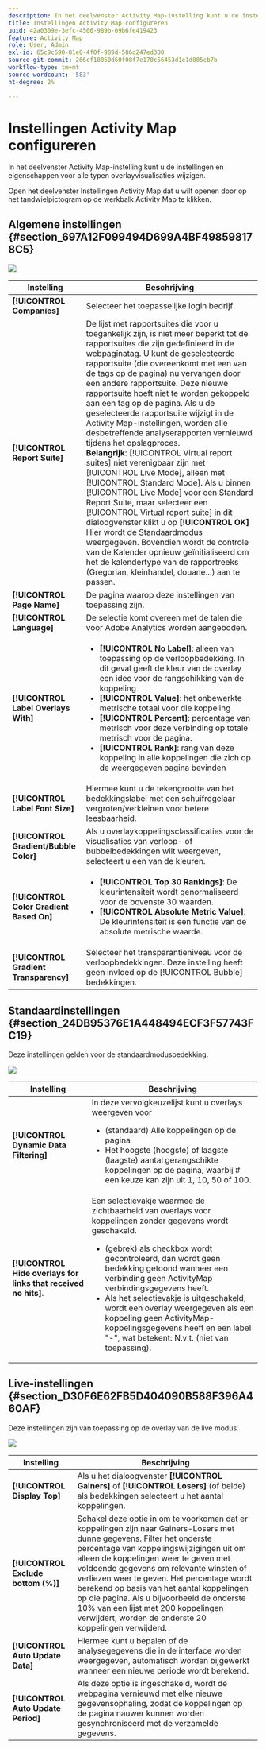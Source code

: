 ```yaml
---
description: In het deelvenster Activity Map-instelling kunt u de instellingen en eigenschappen voor alle typen overlayvisualisaties wijzigen.
title: Instellingen Activity Map configureren
uuid: 42a0309e-3efc-4506-989b-09b6fe419423
feature: Activity Map
role: User, Admin
exl-id: 65c9c690-81e0-4f0f-989d-586d247ed380
source-git-commit: 266cf18050d60f08f7e170c56453d1e1d805cb7b
workflow-type: tm+mt
source-wordcount: '583'
ht-degree: 2%

---
```


# Instellingen Activity Map configureren

In het deelvenster Activity Map-instelling kunt u de instellingen en eigenschappen voor alle typen overlayvisualisaties wijzigen.

Open het deelvenster Instellingen Activity Map dat u wilt openen door op het tandwielpictogram op de werkbalk Activity Map te klikken.

## Algemene instellingen {#section_697A12F099494D699A4BF498598178C5}

![](assets/settings_other.png)

| Instelling | Beschrijving |
| --- | --- |
| **[!UICONTROL Companies]** | Selecteer het toepasselijke login bedrijf. |
| **[!UICONTROL Report Suite]** | De lijst met rapportsuites die voor u toegankelijk zijn, is niet meer beperkt tot de rapportsuites die zijn gedefinieerd in de webpaginatag. U kunt de geselecteerde rapportsuite (die overeenkomt met een van de tags op de pagina) nu vervangen door een andere rapportsuite. Deze nieuwe rapportsuite hoeft niet te worden gekoppeld aan een tag op de pagina. Als u de geselecteerde rapportsuite wijzigt in de Activity Map-instellingen, worden alle desbetreffende analyserapporten vernieuwd tijdens het opslagproces.<br>**Belangrijk**: [!UICONTROL Virtual report suites] niet verenigbaar zijn met [!UICONTROL Live Mode], alleen met [!UICONTROL Standard Mode]. Als u binnen [!UICONTROL Live Mode] voor een Standard Report Suite, maar selecteer een [!UICONTROL Virtual report suite] in dit dialoogvenster klikt u op **[!UICONTROL OK]** Hier wordt de Standaardmodus weergegeven. Bovendien wordt de controle van de Kalender opnieuw geïnitialiseerd om het de kalendertype van de rapportreeks (Gregorian, kleinhandel, douane...) aan te passen. |
| **[!UICONTROL Page Name]** | De pagina waarop deze instellingen van toepassing zijn. |
| **[!UICONTROL Language]** | De selectie komt overeen met de talen die voor Adobe Analytics worden aangeboden. |
| **[!UICONTROL Label Overlays With]** | <ul><li>**[!UICONTROL No Label]**: alleen van toepassing op de verloopbedekking. In dit geval geeft de kleur van de overlay een idee voor de rangschikking van de koppeling</li><li>**[!UICONTROL Value]**: het onbewerkte metrische totaal voor die koppeling</li><li>**[!UICONTROL Percent]**: percentage van metrisch voor deze verbinding op totale metrisch voor de pagina.</li><li>**[!UICONTROL Rank]**: rang van deze koppeling in alle koppelingen die zich op de weergegeven pagina bevinden</li></ul> |
| **[!UICONTROL Label Font Size]** | Hiermee kunt u de tekengrootte van het bedekkingslabel met een schuifregelaar vergroten/verkleinen voor betere leesbaarheid. |
| **[!UICONTROL Gradient/Bubble Color]** | Als u overlaykoppelingsclassificaties voor de visualisaties van verloop- of bubbelbedekkingen wilt weergeven, selecteert u een van de kleuren. |
| **[!UICONTROL Color Gradient Based On]** | <ul><li>**[!UICONTROL Top 30 Rankings]**: De kleurintensiteit wordt genormaliseerd voor de bovenste 30 waarden.</li><li>**[!UICONTROL Absolute Metric Value]**: De kleurintensiteit is een functie van de absolute metrische waarde.</li></ul> |
| **[!UICONTROL Gradient Transparency]** | Selecteer het transparantieniveau voor de verloopbedekkingen. Deze instelling heeft geen invloed op de [!UICONTROL Bubble] bedekkingen. |

## Standaardinstellingen {#section_24DB95376E1A448494ECF3F57743FC19}

Deze instellingen gelden voor de standaardmodusbedekking.

![](assets/settings_standard.png)

| Instelling | Beschrijving |
| --- | --- |
| **[!UICONTROL Dynamic Data Filtering]** | In deze vervolgkeuzelijst kunt u overlays weergeven voor<ul><li>(standaard) Alle koppelingen op de pagina</li><li>Het hoogste (hoogste) of laagste (laagste) aantal gerangschikte koppelingen op de pagina, waarbij # een keuze kan zijn uit 1, 10, 50 of 100.</li></ul> |
| **[!UICONTROL Hide overlays for links that received no hits]**. | Een selectievakje waarmee de zichtbaarheid van overlays voor koppelingen zonder gegevens wordt geschakeld.<ul><li>(gebrek) als checkbox wordt gecontroleerd, dan wordt geen bedekking getoond wanneer een verbinding geen ActivityMap verbindingsgegevens heeft.</li><li>Als het selectievakje is uitgeschakeld, wordt een overlay weergegeven als een koppeling geen ActivityMap-koppelingsgegevens heeft en een label &quot;-&quot;, wat betekent: N.v.t. (niet van toepassing). |

## Live-instellingen {#section_D30F6E62FB5D404090B588F396A460AF}

Deze instellingen zijn van toepassing op de overlay van de live modus.

![](assets/settings_live.png)

| Instelling | Beschrijving |
|---|---|
| **[!UICONTROL Display Top]** | Als u het dialoogvenster **[!UICONTROL Gainers]** of **[!UICONTROL Losers]** (of beide) als bedekkingen selecteert u het aantal koppelingen. |
| **[!UICONTROL Exclude bottom (%)]** | Schakel deze optie in om te voorkomen dat er koppelingen zijn naar Gainers-Losers met dunne gegevens. Filter het onderste percentage van koppelingswijzigingen uit om alleen de koppelingen weer te geven met voldoende gegevens om relevante winsten of verliezen weer te geven. Het percentage wordt berekend op basis van het aantal koppelingen op die pagina. Als u bijvoorbeeld de onderste 10% van een lijst met 200 koppelingen verwijdert, worden de onderste 20 koppelingen verwijderd. |
| **[!UICONTROL Auto Update Data]** | Hiermee kunt u bepalen of de analysegegevens die in de interface worden weergegeven, automatisch worden bijgewerkt wanneer een nieuwe periode wordt berekend. |
| **[!UICONTROL Auto Update Period]** | Als deze optie is ingeschakeld, wordt de webpagina vernieuwd met elke nieuwe gegevensophaling, zodat de koppelingen op de pagina nauwer kunnen worden gesynchroniseerd met de verzamelde gegevens. |
